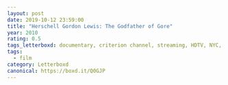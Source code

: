 ```yaml
---
layout: post 
date: 2019-10-12 23:59:00
title: "Herschell Gordon Lewis: The Godfather of Gore"
year: 2010
rating: 0.5
tags_letterboxd: documentary, criterion channel, streaming, HDTV, NYC, robtober
tags:
  - film
category: Letterboxd
canonical: https://boxd.it/Q0GJP
---
```

